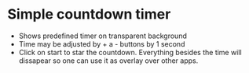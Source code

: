 # Simple countdown timer

- Shows predefined timer on transparent background
- Time may be adjusted by + a - buttons by 1 second
- Click on start to star the countdown. Everything besides the time will dissapear so one can use it as overlay over other apps.
